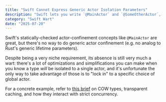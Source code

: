 ```yaml
---
title: "Swift Cannot Express Generic Actor Isolation Parameters"
description: "Swift lets you write `@MainActor` and `@SomeOtherActor`, but not `@'A`, where `A` is a generic actor parameter."
category: "Swift Wart"
date: "2025-07-20"
---
```


Swift's statically-checked actor-confinement concepts like `@MainActor` are great, but there's no way to do generic actor confinement (e.g. no analog to Rust's generic lifetime parameters). 

Despite being a very niche requirement, its absence is still very much a wart: there's a lot of optimizations and simplifications you can make when you know a type *will* be isolated to a single actor, and it's unfortunate the only way to take advantage of those is to "lock in" to a specific choice of global actor.

For a concrete example, refer to [this brief](https://github.com/plx/swift-briefs/blob/main/content/briefs/sendable-custom-cow-and-lazy-cached-properties.md) on COW types, transparent caching, and how they interact with strict concurrency.
